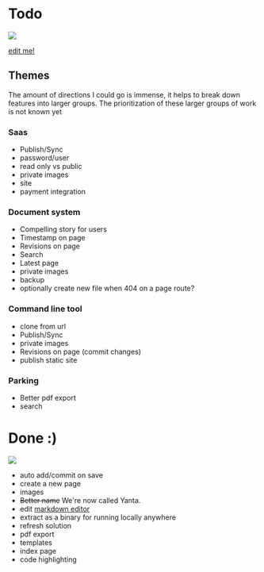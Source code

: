 # Todo

![](https://media.giphy.com/media/llZ2R6hwJVxWE/giphy.gif)

[edit me!](/edit/docs/todo.md)

## Themes

The amount of directions I could go is immense, it helps to break down features into larger groups. The prioritization of these larger groups of work is not known yet

### Saas
- Publish/Sync
- password/user
- read only vs public
- private images
- site
- payment integration


### Document system
- Compelling story for users
- Timestamp on page
- Revisions on page
- Search
- Latest page
- private images
- backup
- optionally create new file when 404 on a page route?


### Command line tool
- clone from url
- Publish/Sync
- private images
- Revisions on page (commit changes)
- publish static site

### Parking
- Better pdf export
- search

# Done :)
![](https://media.giphy.com/media/o88b7sigrFmQE/giphy.gif)

- auto add/commit on save
- create a new page
- images
- ~~Better name~~ We're now called Yanta.
- edit [markdown editor](https://github.com/sparksuite/simplemde-markdown-editor)
- extract as a binary for running locally anywhere
- refresh solution
- pdf export
- templates
- index page
- code highlighting
